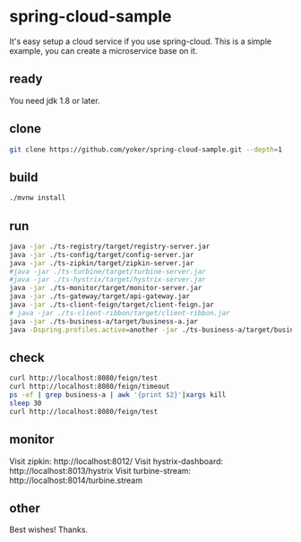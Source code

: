 # spring-cloud-sample
It's easy setup a cloud service if you use spring-cloud. This is a simple example, you can create a microservice base on it.

## ready
You need jdk 1.8 or later.

## clone
```bash
git clone https://github.com/yoker/spring-cloud-sample.git --depth=1
```

## build
```bash
./mvnw install
```

## run
```bash
java -jar ./ts-registry/target/registry-server.jar
java -jar ./ts-config/target/config-server.jar
java -jar ./ts-zipkin/target/zipkin-server.jar
#java -jar ./ts-turbine/target/turbine-server.jar
#java -jar ./ts-hystrix/target/hystrix-server.jar
java -jar ./ts-monitor/target/monitor-server.jar
java -jar ./ts-gateway/target/api-gateway.jar
java -jar ./ts-client-feign/target/client-feign.jar
# java -jar ./ts-client-ribbon/target/client-ribbon.jar
java -jar ./ts-business-a/target/business-a.jar
java -Dspring.profiles.active=another -jar ./ts-business-a/target/business-a.jar
```

## check
```bash
curl http://localhost:8080/feign/test
curl http://localhost:8080/feign/timeout
ps -ef | grep business-a | awk '{print $2}'|xargs kill
sleep 30
curl http://localhost:8080/feign/test
```

## monitor
Visit zipkin: http://localhost:8012/
Visit hystrix-dashboard: http://localhost:8013/hystrix
Visit turbine-stream: http://localhost:8014/turbine.stream

## other
Best wishes! Thanks.
